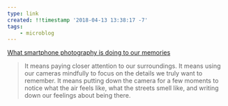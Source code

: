 ```yaml
---
type: link
created: !!timestamp '2018-04-13 13:38:17 -7'
tags:
    - microblog
---
```

[What smartphone photography is doing to our memories](https://www.vox.com/science-and-health/2018/3/28/17054848/smartphones-photos-memory-research-psychology-attention)

> It means paying closer attention to our surroundings. It means using our cameras mindfully to focus on the details we truly want to remember. It means putting down the camera for a few moments to notice what the air feels like, what the streets smell like, and writing down our feelings about being there. 
